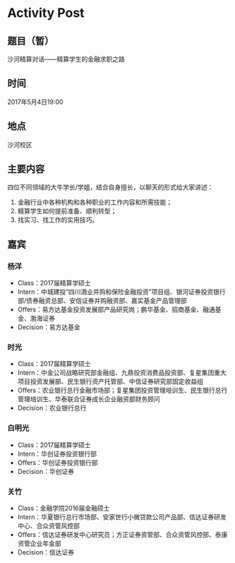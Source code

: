 # Activity Post

## 题目（暂）
沙河精算对话——精算学生的金融求职之路

## 时间
2017年5月4日19:00

## 地点
沙河校区

## 主要内容
四位不同领域的大牛学长/学姐，结合自身擅长，以聊天的形式给大家讲述：
1. 金融行业中各种机构和各种职业的工作内容和所需技能；
2. 精算学生如何提前准备、顺利转型；
3. 找实习、找工作的实用技巧。

## 嘉宾
### 杨洋
- Class：2017届精算学硕士
- Intern：中城建投“四川酒业并购和保险金融投资”项目组、银河证券投资银行部/债券融资总部、安信证券并购融资部、嘉实基金产品管理部
- Offers：易方达基金投资发展部产品研究岗；鹏华基金、招商基金、融通基金、渤海证券
- Decision：易方达基金

### 时光
- Class：2017届精算学硕士
- Intern：中金公司战略研究部金融组、九鼎投资消费品投资部、复星集团重大项目投资发展部、民生银行资产托管部、中信证券研究部固定收益组
- Offers：农业银行总行金融市场部；复星集团投资管理培训生、民生银行总行管理培训生、华泰联合证券成长企业融资部财务顾问
- Decision：农业银行总行

### 白明光
- Class：2017届精算学硕士
- Intern：华创证券投资银行部
- Offers：华创证券投资银行部
- Decision：华创证券

### 关竹
- Class：金融学院2016届金融硕士
- Intern：华夏银行总行市场部、安家世行小微贷款公司产品部、信达证券研发中心、合众资管风控部
- Offers：信达证券研发中心研究员；方正证券资管部、合众资管风控部、泰康资管企业年金部
- Decision：信达证券
